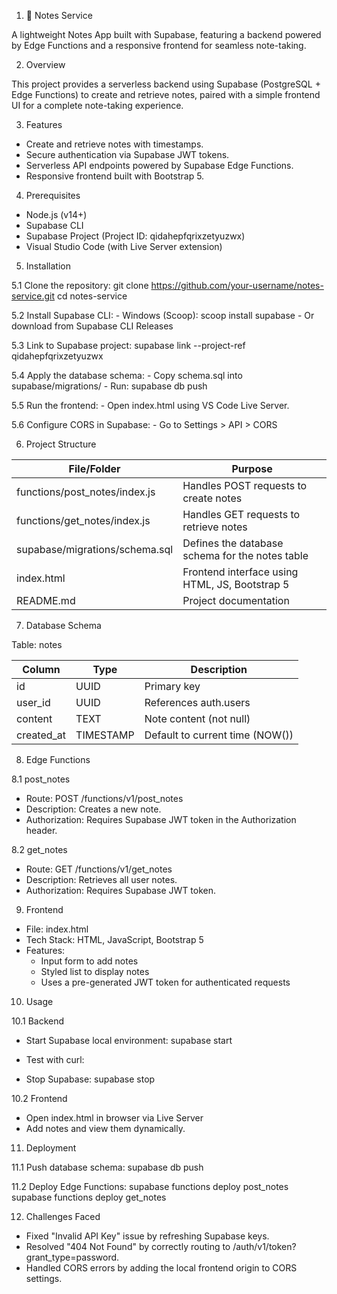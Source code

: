 1. 📝 Notes Service

A lightweight Notes App built with Supabase, featuring a backend powered by Edge Functions and a responsive frontend for seamless note-taking.

2. Overview

This project provides a serverless backend using Supabase (PostgreSQL + Edge Functions) to create and retrieve notes, paired with a simple frontend UI for a complete note-taking experience.

3. Features

- Create and retrieve notes with timestamps.
- Secure authentication via Supabase JWT tokens.
- Serverless API endpoints powered by Supabase Edge Functions.
- Responsive frontend built with Bootstrap 5.

4. Prerequisites

- Node.js (v14+)
- Supabase CLI
- Supabase Project (Project ID: qidahepfqrixzetyuzwx)
- Visual Studio Code (with Live Server extension)

5. Installation

5.1 Clone the repository:
    git clone https://github.com/your-username/notes-service.git
    cd notes-service

5.2 Install Supabase CLI:
    - Windows (Scoop): scoop install supabase
    - Or download from Supabase CLI Releases

5.3 Link to Supabase project:
    supabase link --project-ref qidahepfqrixzetyuzwx

5.4 Apply the database schema:
    - Copy schema.sql into supabase/migrations/
    - Run: supabase db push

5.5 Run the frontend:
    - Open index.html using VS Code Live Server.

5.6 Configure CORS in Supabase:
    - Go to Settings > API > CORS
   

6. Project Structure

| File/Folder                          | Purpose                                          |
|-------------------------------------|--------------------------------------------------|
| functions/post_notes/index.js       | Handles POST requests to create notes            |
| functions/get_notes/index.js        | Handles GET requests to retrieve notes           |
| supabase/migrations/schema.sql      | Defines the database schema for the notes table  |
| index.html                          | Frontend interface using HTML, JS, Bootstrap 5   |
| README.md                           | Project documentation                            |

7. Database Schema

Table: notes

| Column     | Type      | Description                          |
|------------|-----------|--------------------------------------|
| id         | UUID      | Primary key                          |
| user_id    | UUID      | References auth.users                |
| content    | TEXT      | Note content (not null)              |
| created_at | TIMESTAMP | Default to current time (NOW())      |

8. Edge Functions

8.1 post_notes
- Route: POST /functions/v1/post_notes
- Description: Creates a new note.
- Authorization: Requires Supabase JWT token in the Authorization header.

8.2 get_notes
- Route: GET /functions/v1/get_notes
- Description: Retrieves all user notes.
- Authorization: Requires Supabase JWT token.

9. Frontend

- File: index.html
- Tech Stack: HTML, JavaScript, Bootstrap 5
- Features:
  - Input form to add notes
  - Styled list to display notes
  - Uses a pre-generated JWT token for authenticated requests

10. Usage

10.1 Backend

- Start Supabase local environment:
  supabase start

- Test with curl:


- Stop Supabase:
  supabase stop

10.2 Frontend

- Open index.html in browser via Live Server
- Add notes and view them dynamically.

11. Deployment

11.1 Push database schema:
  supabase db push

11.2 Deploy Edge Functions:
  supabase functions deploy post_notes
  supabase functions deploy get_notes

12. Challenges Faced

- Fixed "Invalid API Key" issue by refreshing Supabase keys.
- Resolved "404 Not Found" by correctly routing to /auth/v1/token?grant_type=password.
- Handled CORS errors by adding the local frontend origin to CORS settings.
